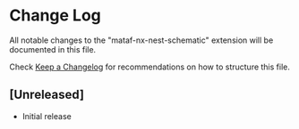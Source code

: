 # Change Log

All notable changes to the "mataf-nx-nest-schematic" extension will be documented in this file.

Check [Keep a Changelog](http://keepachangelog.com/) for recommendations on how to structure this file.

## [Unreleased]

- Initial release